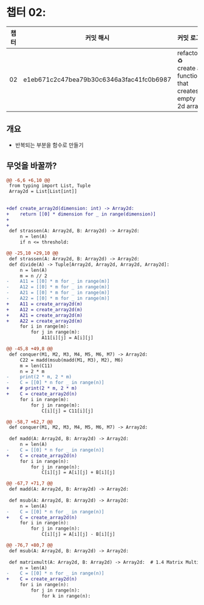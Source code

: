 # 챕터 02:

|   챕터    | 커밋 해시 |  커밋 로그  |
| -------  | -------- | --------- |
|02 | e1eb671c2c47bea79b30c6346a3fac41fc0b6987 | refactor: :recycle: create a function that creates empty 2d array |

## 개요
- 반복되는 부분을 함수로 만들기


## 무엇을 바꿀까?

```diff
@@ -6,6 +6,10 @@
 from typing import List, Tuple
 Array2d = List[List[int]]
 
 
+def create_array2d(dimension: int) -> Array2d:
+    return [[0] * dimension for _ in range(dimension)]
+
+
 def strassen(A: Array2d, B: Array2d) -> Array2d:
     n = len(A)
     if n <= threshold:

```
        

```diff
@@ -25,10 +29,10 @@
 def strassen(A: Array2d, B: Array2d) -> Array2d:
 def divide(A) -> Tuple[Array2d, Array2d, Array2d, Array2d]:
     n = len(A)
     m = n // 2
-    A11 = [[0] * m for _ in range(m)]
-    A12 = [[0] * m for _ in range(m)]
-    A21 = [[0] * m for _ in range(m)]
-    A22 = [[0] * m for _ in range(m)]
+    A11 = create_array2d(m)
+    A12 = create_array2d(m)
+    A21 = create_array2d(m)
+    A22 = create_array2d(m)
     for i in range(m):
         for j in range(m):
             A11[i][j] = A[i][j]

```
        

```diff
@@ -45,8 +49,8 @@
 def conquer(M1, M2, M3, M4, M5, M6, M7) -> Array2d:
     C22 = madd(msub(madd(M1, M3), M2), M6)
     m = len(C11)
     n = 2 * m
-    print(2 * m, 2 * m)
-    C = [[0] * n for _ in range(n)]
+    # print(2 * m, 2 * m)
+    C = create_array2d(n)
     for i in range(m):
         for j in range(m):
             C[i][j] = C11[i][j]

```
        

```diff
@@ -58,7 +62,7 @@
 def conquer(M1, M2, M3, M4, M5, M6, M7) -> Array2d:
 
 def madd(A: Array2d, B: Array2d) -> Array2d:
     n = len(A)
-    C = [[0] * n for _ in range(n)]
+    C = create_array2d(n)
     for i in range(n):
         for j in range(n):
             C[i][j] = A[i][j] + B[i][j]

```
        

```diff
@@ -67,7 +71,7 @@
 def madd(A: Array2d, B: Array2d) -> Array2d:
 
 def msub(A: Array2d, B: Array2d) -> Array2d:
     n = len(A)
-    C = [[0] * n for _ in range(n)]
+    C = create_array2d(n)
     for i in range(n):
         for j in range(n):
             C[i][j] = A[i][j] - B[i][j]

```
        

```diff
@@ -76,7 +80,7 @@
 def msub(A: Array2d, B: Array2d) -> Array2d:
 
 def matrixmult(A: Array2d, B: Array2d) -> Array2d:  # 1.4 Matrix Multiplication
     n = len(A)
-    C = [[0] * n for _ in range(n)]
+    C = create_array2d(n)
     for i in range(n):
         for j in range(n):
             for k in range(n):

```
        


